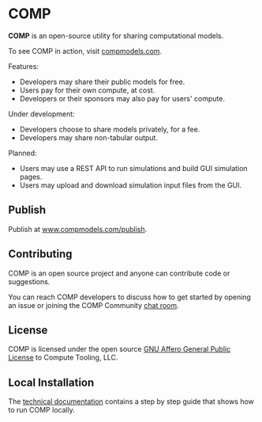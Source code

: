 # COMP

**COMP** is an open-source utility for sharing computational models.

To see COMP in action, visit [compmodels.com](https://www.compmodels.com).

Features:
- Developers may share their public models for free.
- Users pay for their own compute, at cost.
- Developers or their sponsors may also pay for users' compute.

Under development:

- Developers choose to share models privately, for a fee.
- Developers may share non-tabular output.

Planned:
- Users may use a REST API to run simulations and build GUI simulation pages.
- Users may upload and download simulation input files from the GUI.

## Publish

Publish at www.compmodels.com/publish.

## Contributing

COMP is an open source project and anyone can contribute code or suggestions.

You can reach COMP developers to discuss how to get started by opening an issue or joining the COMP Community [chat room](https://matrix.to/#/!WQWxPnwidsSToqkeLk:matrix.org).

## License

COMP is licensed under the open source [GNU Affero General Public License](/License.txt) to Compute Tooling, LLC.

## Local Installation

The [technical documentation](docs/technical/INSTALL.md) contains a step by step guide that shows how to run COMP locally.
